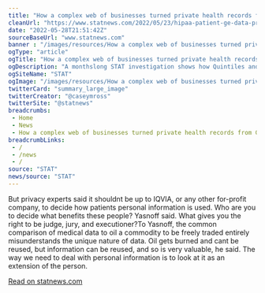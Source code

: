 ```yaml
--- 
title: "How a complex web of businesses turned private health records from GE into a lucrative portrait of patients"
cleanUrl: "https://www.statnews.com/2022/05/23/hipaa-patient-ge-data-privacy-profit/"
date: "2022-05-28T21:51:42Z"
sourceBaseUrl: "www.statnews.com"
banner : "/images/resources/How a complex web of businesses turned private health records from GE into a lucrative portrait of patients.jpg"
ogType: "article"
ogTitle: "How a complex web of businesses turned private health records from GE into a lucrative portrait of patients"
ogDescription: "A monthslong STAT investigation shows how Quintiles and a constellation of other businesses took a GE Healthcare database and turned it into a far more valuable picture of the patients whose secrets it held."
ogSiteName: "STAT"
ogImage: "/images/resources/How a complex web of businesses turned private health records from GE into a lucrative portrait of patients.jpg"
twitterCard: "summary_large_image"
twitterCreator: "@caseymross"
twitterSite: "@statnews"
breadcrumbs:
 - Home
 - News
 - How a complex web of businesses turned private health records from GE into a lucrative portrait of patients
breadcrumbLinks:
 - / 
 - /news
 - / 
source: "STAT"
news/source: "STAT"
---
```

But privacy experts said it shouldnt be up to IQVIA, or any other for-profit company, to decide how patients personal information is used. Who are you to decide what benefits these people? Yasnoff said. What gives you the right to be judge, jury, and executioner?To Yasnoff, the common comparison of medical data to oil a commodity to be freely traded entirely misunderstands the unique nature of data. Oil gets burned and cant be reused, but information can be reused, and so is very valuable, he said. The way we need to deal with personal information is to look at it as an extension of the person.  
  
[Read on statnews.com](https://www.statnews.com/2022/05/23/hipaa-patient-ge-data-privacy-profit/)
